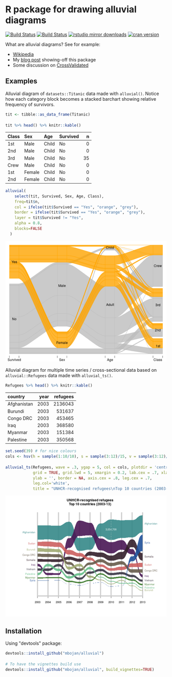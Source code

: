 



# R package for drawing alluvial diagrams

[![Build Status](https://travis-ci.org/mbojan/alluvial.png?branch=master)](https://travis-ci.org/mbojan/alluvial)
[![Build Status](https://ci.appveyor.com/api/projects/status/hrdxlyd9pb5penpd?svg=true)](https://ci.appveyor.com/project/mbojan/alluvial)
[![rstudio mirror downloads](http://cranlogs.r-pkg.org/badges/alluvial?color=2ED968)](http://cranlogs.r-pkg.org/)
[![cran version](http://www.r-pkg.org/badges/version/alluvial)](https://cran.r-project.org/package=alluvial)


What are alluvial diagrams? See for example:

* [Wikipedia](http://en.wikipedia.org/wiki/Alluvial_diagram)
* My [blog post](http://bc.bojanorama.pl/2014/03/alluvial-diagrams) showing-off this package
* Some discussion on [CrossValidated](http://stats.stackexchange.com/questions/12029/is-it-possible-to-create-parallel-sets-plot-using-r)


## Examples

Alluvial diagram of `datasets::Titanic` data made with `alluvial()`. Notice how each category block becomes a stacked barchart showing relative frequency of survivors.


```r
tit <- tibble::as_data_frame(Titanic)

tit %>% head() %>% knitr::kable()
```



|Class |Sex    |Age   |Survived |  n|
|:-----|:------|:-----|:--------|--:|
|1st   |Male   |Child |No       |  0|
|2nd   |Male   |Child |No       |  0|
|3rd   |Male   |Child |No       | 35|
|Crew  |Male   |Child |No       |  0|
|1st   |Female |Child |No       |  0|
|2nd   |Female |Child |No       |  0|

```r
alluvial(
    select(tit, Survived, Sex, Age, Class),
    freq=tit$n,
    col = ifelse(tit$Survived == "Yes", "orange", "grey"),
    border = ifelse(tit$Survived == "Yes", "orange", "grey"),
    layer = tit$Survived != "Yes",
    alpha = 0.8,
    blocks=FALSE
  )
```

![plot of chunk alluvial](internal/alluvial-1.png)





Alluvial diagram for multiple time series / cross-sectional data based on `alluvial::Refugees` data made with `alluvial_ts()`.


```r
Refugees %>% head() %>% knitr::kable()
```



|country     | year| refugees|
|:-----------|----:|--------:|
|Afghanistan | 2003|  2136043|
|Burundi     | 2003|   531637|
|Congo DRC   | 2003|   453465|
|Iraq        | 2003|   368580|
|Myanmar     | 2003|   151384|
|Palestine   | 2003|   350568|

```r
set.seed(39) # for nice colours
cols <- hsv(h = sample(1:10/10), s = sample(3:12)/15, v = sample(3:12)/15)

alluvial_ts(Refugees, wave = .3, ygap = 5, col = cols, plotdir = 'centred', alpha=.9,
            grid = TRUE, grid.lwd = 5, xmargin = 0.2, lab.cex = .7, xlab = '',
            ylab = '', border = NA, axis.cex = .8, leg.cex = .7,
            leg.col='white', 
            title = "UNHCR-recognised refugees\nTop 10 countries (2003-13)\n")
```

![plot of chunk alluvial_ts](internal/alluvial_ts-1.png)



## Installation

Using "devtools" package:

``` r
devtools::install_github("mbojan/alluvial")

# To have the vignettes build use
devtools::install_github("mbojan/alluvial", build_vignettes=TRUE)
```
